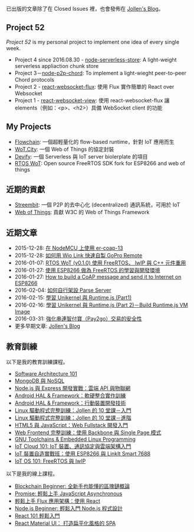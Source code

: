 已出版的文章除了在 Closed Issues 裡，也會發佈在 [Jollen's Blog](http://jollen.org/blog)。

## Project 52

_Project 52_ is my personal project to implement one idea of every single week.

* Project 4 since 2016.08.30 - [node-serverless-store](https://github.com/jollen/node-serverless-store): A light-weight serverless appliaction chunk store
* Project 3－[node-p2p-chord](https://github.com/jollen/node-p2p-chord): To implement a light-wieght peer-to-peer Chord protocols
* Project 2 - [react-websocket-flux](https://github.com/jollen/react-websocket-flux): 使用 Flux 實作簡單的 React over Websocket
* Project 1 - [react-websocket-view](https://github.com/jollen/react-websocket-view): 使用 react-websocket-flux 讓 elements（例如：&lt;p&gt;、&lt;h2&gt;）具備 WebSocket client 的功能


## My Projects

* [Flowchain](https://github.com/flowchain): 一個超輕量化的 flow-based runtime，針對 IoT 應用而生
* [WoT.City](https://github.com/wotcity): 一個 Web of Things 的協定封裝
* [Devify](https://github.com/DevifyPlatform): 一個 Serverless 與 IoT server biolerplate 的項目
* [RTOS WoT](https://github.com/jollen/rtos-wot): Open source FreeRTOS SDK fork for ESP8266 and web of things

## 近期的貢獻

* [Streembit](https://github.com/streembit): 一個 P2P 的去中心化 (decentralized) 通訊系統，可用於 IoT
* [Web of Things](https://github.com/w3c/web-of-things-framework): 貢獻 W3C 的 Web of Things Framework

## 近期文章

* 2015-12-28: [在 NodeMCU 上使用 er-coap-13](https://github.com/jollen/blog/issues/1)
* 2015-12-28: [如何用 Wio Link 快速自製 GoPro Remote](https://github.com/jollen/blog/issues/6)
* 2016-01-07: [RTOS WoT (v0.1.0) 使用 FreeRTOS、 lwIP 與 C++ 元件重用](https://github.com/jollen/blog/issues/7)
* 2016-01-27: [使用 ESP8266 做為 FreeRTOS 的學習與開發環境](https://github.com/jollen/blog/issues/8)
* 2016-01-27: [How to build a CoAP message and send it to Internet on ESP8266](https://github.com/jollen/blog/issues/2)
* 2016-02-04: [如何自行架設 Parse Server](https://github.com/jollen/blog/issues/10)
* 2016-02-15: [學習 Unikernel 與 Runtime.js (Part1)](https://github.com/jollen/blog/issues/12)
* 2016-02-16: [學習 Unikernel 與 Runtime.js (Part 2)－Build Runtime.js VM Image](https://github.com/jollen/blog/issues/13)
* 2016-03-31: [強化串連智付寶（Pay2go）交易的安全性](https://github.com/jollen/blog/issues/18)
* 更多早期文章: [Jollen's Blog](http://jollen.org/blog)

## 教育訓練

以下是我的教育訓練課程。

* [Software Architecture 101](https://www.moko365.com/enterprise/ad101-software-architecture-101)
* [MongoDB 與 NoSQL](https://www.moko365.com/enterprise/ap102-mongodb-nosql)
* [Node.js 與 Express 開發實戰：雲端 API 與物聯網](https://www.moko365.com/enterprise/ap103-nodejs-express)
* [Android HAL & Framework：軟硬整合實作訓練](https://www.moko365.com/enterprise/af101-android-hal-framework-practical)
* [Android HAL & Framework：行動裝置開發技術](https://www.moko365.com/enterprise/af102-android-hal-framework-subsystems)
* [Linux 驅動程式完整訓練：Jollen 的 10 堂課－入門](https://www.moko365.com/enterprise/sp001-linux-device-driver-basic)
* [Linux 驅動程式完整訓練：Jollen 的 10 堂課－進階](https://www.moko365.com/enterprise/sp002-linux-device-drive-advanced)
* [HTML5 與 JavaScript：Web Fullstack 開發入門](https://www.moko365.com/enterprise/ap100-html5-javascript-apps-cloud)
* [Web Frontend 完整訓練：使用 Backbone 與 Single Page 模式](https://www.moko365.com/enterprise/ap101-html5-front-end)
* [GNU Toolchains & Embedded Linux Programming](https://www.moko365.com/enterprise/sp000-gnu-toolchains-embedded-linux-programming)
* [IoT Cloud 101: IoT 裝置、通訊協定與雲端架構入門](https://www.moko365.com/enterprise/wot101-protocols-architecture-101)
* [IoT 裝置自造實戰班：使用 ESP8266 與 LinkIt Smart 7688](https://www.moko365.com/enterprise/im101-esp8266-linkit-smart-7688)
* [IoT OS 101: FreeRTOS 與 lwIP](https://www.moko365.com/enterprise/iot100-freertos-iot-programming-101)

以下是我的線上課程。

* [Blockchain Beginner: 全新手也能懂的區塊鏈概論](https://www.mokoversity.com/course/Blockchain/Blockchain-Beginner)
* [Promise: 輕鬆上手 JavaScript Asynchronous](https://www.mokoversity.com/course/React/Promise-Beginner)
* [輕鬆上手 Flux 應用架構：使用 React](https://www.mokoversity.com/course/React/React-Flux-Beginner)
* [Node.js Beginner: 輕鬆入門 Node.js 程式設計](https://www.mokoversity.com/course/Nodejs/Nodejs-Beginner)
* [React 101 輕鬆入門](https://www.mokoversity.com/course/React/React-101-Online)
* [React Material UI： 打造扁平化風格的 SPA](https://www.mokoversity.com/course/React/React-Material-UI)
